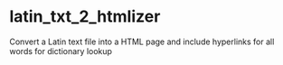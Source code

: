 # latin_txt_2_htmlizer
Convert a Latin text file into a HTML page and include hyperlinks for all words for dictionary lookup
